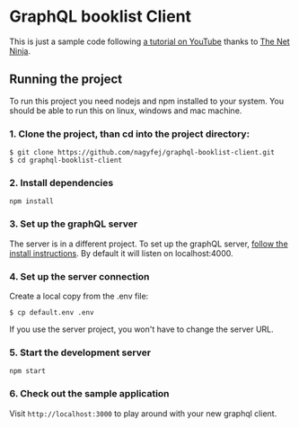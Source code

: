 # GraphQL booklist Client

This is just a sample code following [a tutorial on YouTube](https://www.youtube.com/playlist?list=PL4cUxeGkcC9iK6Qhn-QLcXCXPQUov1U7f) thanks to [The Net Ninja](https://www.youtube.com/channel/UCW5YeuERMmlnqo4oq8vwUpg).

## Running the project
To run this project you need nodejs and npm installed to your system. You should be able to run this on linux, windows and mac machine.

### 1. Clone the project, than cd into the project directory:

```
$ git clone https://github.com/nagyfej/graphql-booklist-client.git
$ cd graphql-booklist-client
```

### 2. Install dependencies
```
npm install
```

### 3. Set up the graphQL server

The server is in a different project. To set up the graphQL server, [follow the install instructions](https://github.com/nagyfej/graphql-playlist-server). By default it will listen on localhost:4000.

### 4. Set up the server connection

Create a local copy from the .env file:
```
$ cp default.env .env
```
If you use the server project, you won't have to change the server URL.

### 5. Start the development server
```
npm start
```

### 6. Check out the sample application
Visit `http://localhost:3000` to play around with your new graphql client.
